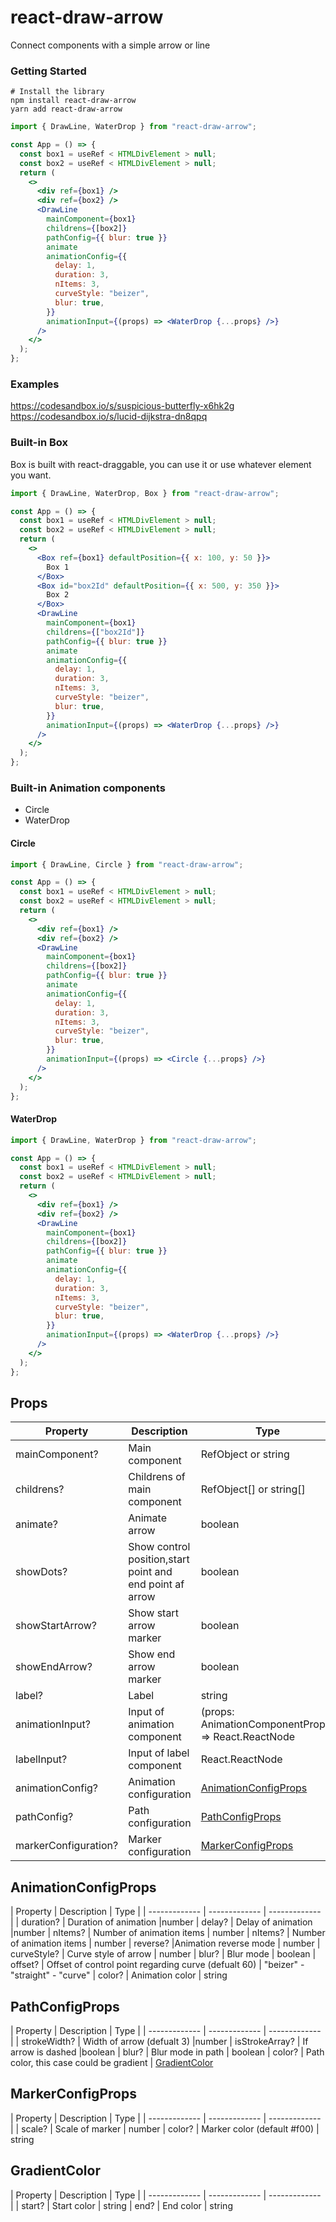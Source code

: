 # react-draw-arrow

Connect components with a simple arrow or line

### Getting Started

```shell
# Install the library
npm install react-draw-arrow
yarn add react-draw-arrow
```

```jsx
import { DrawLine, WaterDrop } from "react-draw-arrow";

const App = () => {
  const box1 = useRef < HTMLDivElement > null;
  const box2 = useRef < HTMLDivElement > null;
  return (
    <>
      <div ref={box1} />
      <div ref={box2} />
      <DrawLine
        mainComponent={box1}
        childrens={[box2]}
        pathConfig={{ blur: true }}
        animate
        animationConfig={{
          delay: 1,
          duration: 3,
          nItems: 3,
          curveStyle: "beizer",
          blur: true,
        }}
        animationInput={(props) => <WaterDrop {...props} />}
      />
    </>
  );
};
```

### Examples

https://codesandbox.io/s/suspicious-butterfly-x6hk2g
https://codesandbox.io/s/lucid-dijkstra-dn8qpq

### Built-in Box

Box is built with react-draggable, you can use it or use whatever element you want.

```jsx
import { DrawLine, WaterDrop, Box } from "react-draw-arrow";

const App = () => {
  const box1 = useRef < HTMLDivElement > null;
  const box2 = useRef < HTMLDivElement > null;
  return (
    <>
      <Box ref={box1} defaultPosition={{ x: 100, y: 50 }}>
        Box 1
      </Box>
      <Box id="box2Id" defaultPosition={{ x: 500, y: 350 }}>
        Box 2
      </Box>
      <DrawLine
        mainComponent={box1}
        childrens={["box2Id"]}
        pathConfig={{ blur: true }}
        animate
        animationConfig={{
          delay: 1,
          duration: 3,
          nItems: 3,
          curveStyle: "beizer",
          blur: true,
        }}
        animationInput={(props) => <WaterDrop {...props} />}
      />
    </>
  );
};
```

### Built-in Animation components

- Circle
- WaterDrop

#### Circle

```jsx
import { DrawLine, Circle } from "react-draw-arrow";

const App = () => {
  const box1 = useRef < HTMLDivElement > null;
  const box2 = useRef < HTMLDivElement > null;
  return (
    <>
      <div ref={box1} />
      <div ref={box2} />
      <DrawLine
        mainComponent={box1}
        childrens={[box2]}
        pathConfig={{ blur: true }}
        animate
        animationConfig={{
          delay: 1,
          duration: 3,
          nItems: 3,
          curveStyle: "beizer",
          blur: true,
        }}
        animationInput={(props) => <Circle {...props} />}
      />
    </>
  );
};
```

#### WaterDrop

```jsx
import { DrawLine, WaterDrop } from "react-draw-arrow";

const App = () => {
  const box1 = useRef < HTMLDivElement > null;
  const box2 = useRef < HTMLDivElement > null;
  return (
    <>
      <div ref={box1} />
      <div ref={box2} />
      <DrawLine
        mainComponent={box1}
        childrens={[box2]}
        pathConfig={{ blur: true }}
        animate
        animationConfig={{
          delay: 1,
          duration: 3,
          nItems: 3,
          curveStyle: "beizer",
          blur: true,
        }}
        animationInput={(props) => <WaterDrop {...props} />}
      />
    </>
  );
};
```

## Props

| Property             | Description                                              | Type                                                |
| -------------------- | -------------------------------------------------------- | --------------------------------------------------- |
| mainComponent?       | Main component                                           | RefObject<HTMLElement> or string                    |
| childrens?           | Childrens of main component                              | RefObject<HTMLElement>[] or string[]                |
| animate?             | Animate arrow                                            | boolean                                             |
| showDots?            | Show control position,start point and end point af arrow | boolean                                             |
| showStartArrow?      | Show start arrow marker                                  | boolean                                             |
| showEndArrow?        | Show end arrow marker                                    | boolean                                             |
| label?               | Label                                                    | string                                              |
| animationInput?      | Input of animation component                             | (props: AnimationComponentProps) => React.ReactNode |
| labelInput?          | Input of label component                                 | React.ReactNode                                     |
| animationConfig?     | Animation configuration                                  | [AnimationConfigProps](#animationConfigProps)       |
| pathConfig?          | Path configuration                                       | [PathConfigProps](#pathConfigProps)                 |
| markerConfiguration? | Marker configuration                                     | [MarkerConfigProps](#markerConfigProps)             |

## AnimationConfigProps

<a name="animationConfigProps"></a>
| Property | Description | Type |
| ------------- | ------------- | ------------- |
| duration? | Duration of animation |number
| delay? | Delay of animation |number
| nItems? | Number of animation items | number
| nItems? | Number of animation items | number
| reverse? |Animation reverse mode | number
| curveStyle? | Curve style of arrow | number
| blur? | Blur mode | boolean
| offset? | Offset of control point regarding curve (defualt 60) | "beizer" -"straight" - "curve"
| color? | Animation color | string

## PathConfigProps

<a name="pathConfigProps"></a>
| Property | Description | Type |
| ------------- | ------------- | ------------- |
| strokeWidth? | Width of arrow (defualt 3) |number
| isStrokeArray? | If arrow is dashed |boolean
| blur? | Blur mode in path | boolean
| color? | Path color, this case could be gradient | [GradientColor](#gradientColor)

## MarkerConfigProps

<a name="markerConfigProps"></a>
| Property | Description | Type |
| ------------- | ------------- | ------------- |
| scale? | Scale of marker | number
| color? | Marker color (default #f00) | string

## GradientColor

<a name="gradientColor"></a>
| Property | Description | Type |
| ------------- | ------------- | ------------- |
| start? | Start color | string
| end? | End color | string
